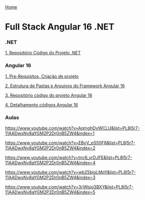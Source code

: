 <div> 
<p><a href="https://github.com/JosiTubaroski/Development/blob/main/README.md">Home</a></p>
</div> 

# Full Stack Angular 16 .NET


### .NET

<div> 
<p><a href="https://github.com/JosiTubaroski/WebAPI_Aula_Funcionarios">1. Repositório Código do Projeto .NET</a></p>
</div> 

### Angular 16

<div> 
<p><a href="https://github.com/JosiTubaroski/Anglular16/blob/main/README.md">1. Pre-Requisitos, Criação de projeto</a></p>
</div> 

<div> 
<p><a href="https://github.com/JosiTubaroski/Angular16_Estrutura_Pastas_Arquivos/blob/main/README.md">2. Estrutura de Pastas e Arquivos do Framework Angular 16</a></p>
</div> 

<div> 
<p><a href="https://github.com/JosiTubaroski/projectangular16">3. Repositório código do projeto Angular 16</a></p>
</div> 

<div> 
<p><a href="https://github.com/JosiTubaroski/Detalhamento_Codigos_Angular16/blob/main/README.md">4. Detalhamento códigos Angular 16</a></p>
</div> 



### Aulas

https://www.youtube.com/watch?v=AqmghDyWCLU&list=PL8l5r7-11AADwxNy8aYGM2P2Dr0nB5ZW4&index=1

https://www.youtube.com/watch?v=EBvV_pS50F8&list=PL8l5r7-11AADwxNy8aYGM2P2Dr0nB5ZW4&index=2

https://www.youtube.com/watch?v=tnc6_yrDJFE&list=PL8l5r7-11AADwxNy8aYGM2P2Dr0nB5ZW4&index=4

https://www.youtube.com/watch?v=wb25bigLMpY&list=PL8l5r7-11AADwxNy8aYGM2P2Dr0nB5ZW4&index=3

https://www.youtube.com/watch?v=3rjWsio3BXY&list=PL8l5r7-11AADwxNy8aYGM2P2Dr0nB5ZW4&index=5

